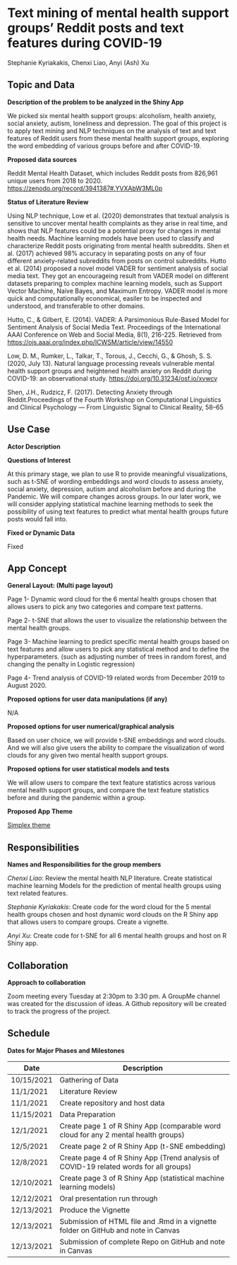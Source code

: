 # Text mining of mental health support groups’ Reddit posts and text features during COVID-19

Stephanie Kyriakakis, Chenxi Liao, Anyi (Ash) Xu

## Topic and Data

**Description of the problem to be analyzed in the Shiny App**

We picked six mental health support groups: alcoholism, health anxiety, social anxiety, autism, 
loneliness and depression. The goal of this project is to apply text mining and NLP techniques 
on the analysis of text and text features of Reddit users from these mental health support 
groups, exploring the word embedding of various groups before and after COVID-19. 

**Proposed data sources**

Reddit Mental Health Dataset, which includes Reddit posts from 826,961 unique users from 2018 to 2020.
https://zenodo.org/record/3941387#.YVXAbW3ML0p

**Status of Literature Review**

Using NLP technique, Low et al. (2020) demonstrates that textual analysis is sensitive to 
uncover mental health complaints as they arise in real time, and shows that NLP features
could be a potential proxy for changes in mental health needs.
Machine learning models have been used to classify and characterize Reddit posts 
originating from mental health subreddits. Shen et al. (2017) achieved 98% accuracy
in separating posts on any of four different anxiety-related subreddits from posts on control 
subreddits. Hutto et al. (2014) proposed a novel model VADER for sentiment analysis of social media text. 
They got an encourageing result from VADER model on different datasets preparing to complex machine learning models, 
such as Support Vector Machine, Naive Bayes, and Maximum Entropy. VADER model is more quick and computationally economical,
easiler to be inspected and understood, and transferable to other domains. 

Hutto, C., & Gilbert, E. (2014). VADER: A Parsimonious Rule-Based Model for Sentiment Analysis of Social Media Text. 
Proceedings of the International AAAI Conference on Web and Social Media, 8(1), 216-225. 
Retrieved from https://ojs.aaai.org/index.php/ICWSM/article/view/14550

Low, D. M., Rumker, L., Talkar, T., Torous, J., Cecchi, G., & Ghosh, S. S. (2020, July 13). 
Natural language processing reveals vulnerable mental health support groups and heightened health anxiety 
on Reddit during COVID-19: an observational study. https://doi.org/10.31234/osf.io/xvwcy

Shen, J.H., Rudzicz, F. (2017). Detecting Anxiety through Reddit.Proceedings of the Fourth Workshop 
on Computational Linguistics and Clinical Psychology — From Linguistic Signal to Clinical Reality, 58–65


## Use Case
**Actor Description**

**Questions of Interest**

At this primary stage, we plan to use R to provide meaningful visualizations, such as t-SNE of wording embeddings and word clouds to assess anxiety, social anxiety, depression, autism and alcoholism before and during the Pandemic. We will compare changes across groups. In our later work, we will consider applying statistical machine learning methods to seek the possibility of using text features to predict what mental health groups future posts would fall into. 

**Fixed or Dynamic Data**

Fixed


## App Concept
**General Layout: (Multi page layout)**

Page 1- Dynamic word cloud for the 6 mental health groups chosen that allows users to pick 
any two categories and compare text patterns.

Page 2- t-SNE that allows the user to visualize the relationship between the mental health
groups. 

Page 3- Machine learning to predict specific mental health groups based on text features 
and allow users to pick any statistical method and to define the hyperparameters. 
(such as adjusting number of trees in random forest, and changing the penalty in
Logistic regression)

Page 4- Trend analysis of COVID-19 related words from December 2019 to August 2020.


**Proposed options for user data manipulations (if any)**

N/A

**Proposed options for user numerical/graphical analysis**

Based on user choice, we will provide t-SNE embeddings and 
word clouds. And we will also give users the ability to compare the visualization of word clouds
for any given two mental health support groups.

**Proposed options for user statistical models and tests**

We will allow users to compare the text feature statistics across various mental health support
groups, and compare the text feature statistics before and during the pandemic within a group.

**Proposed App Theme**

[Simplex theme](https://rstudio.github.io/shinythemes)


## Responsibilities
**Names and Responsibilities for the group members**

*Chenxi Liao*: Review the mental health NLP literature. Create statistical machine learning 
Models for the prediction of mental health groups using text related features. 

*Stephanie Kyriakakis*: Create code for the word cloud for the 5 mental health groups chosen
and host dynamic word clouds on the R Shiny app that allows users to compare groups. 
Create a vignette.

*Anyi Xu*:  Create code for  t-SNE for all 6 mental health groups and host on R Shiny app.


## Collaboration
**Approach to collaboration**

Zoom meeting every Tuesday at 2:30pm to 3:30 pm. 
A GroupMe channel was created for the discussion of ideas.
A Github repository will be created to track the progress of the project.


## Schedule
**Dates for Major Phases and Milestones**

| Date  | Description |
| ------------- | ------------- |
| 10/15/2021  | Gathering of Data  |
| 11/1/2021  | Literature Review  |
| 11/1/2021  | Create repository and host data  |
| 11/15/2021  | Data Preparation |
| 12/1/2021  | Create page 1 of R Shiny App (comparable word cloud for any 2 mental health groups) |
| 12/5/2021  | Create page 2 of R Shiny App (t-SNE embedding) | 
| 12/8/2021  | Create page 4 of R Shiny App (Trend analysis of COVID-19 related words for all groups) |
| 12/10/2021  | Create page 3 of R Shiny App (statistical machine learning models) |
| 12/12/2021  | Oral presentation run through |  
| 12/13/2021  | Produce the Vignette |  
| 12/13/2021  | Submission of  HTML file and .Rmd in a vignette folder on GitHub and note in Canvas |  
| 12/13/2021  | Submission of complete Repo on GitHub and note in Canvas | 

